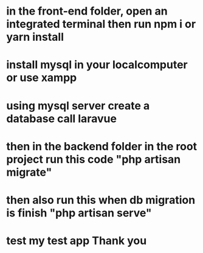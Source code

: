 

# in the front-end folder, open an integrated terminal then run npm i or yarn install

# install mysql in your localcomputer or use xampp

# using mysql server create a database call laravue

# then in the backend folder in the root project run this code "php artisan migrate"
# then also run this when db migration is finish "php artisan serve"

# test my test app Thank you
